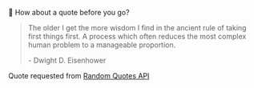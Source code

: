 📣 How about a quote before you go?

> The older I get the more wisdom I find in the ancient rule of taking first things first. A process which often reduces the most complex human problem to a manageable proportion.
>
> <p>- Dwight D. Eisenhower</p>

Quote requested from [Random Quotes API](https://github.com/lukePeavey/quotable)
